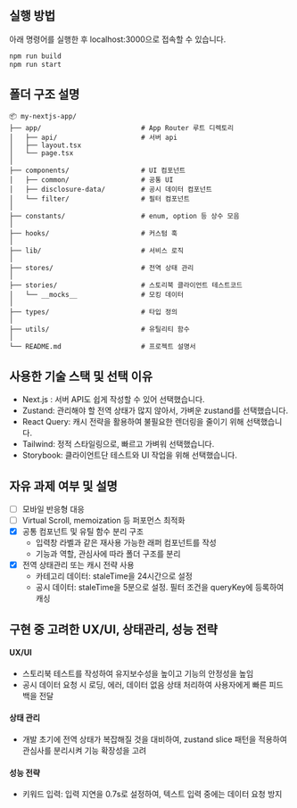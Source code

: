 ## 실행 방법

아래 명령어를 실행한 후 localhost:3000으로 접속할 수 있습니다.

```bash
npm run build
npm run start
```

## 폴더 구조 설명

```
📦 my-nextjs-app/
├── app/                         # App Router 루트 디렉토리
│   ├── api/                     # 서버 api
│   ├── layout.tsx
│   └── page.tsx
│
├── components/                  # UI 컴포넌트
│   ├── common/                  # 공통 UI
│   ├── disclosure-data/         # 공시 데이터 컴포넌트
│   └── filter/                  # 필터 컴포넌트
│
├── constants/                   # enum, option 등 상수 모음
│
├── hooks/                       # 커스텀 훅
│
├── lib/                         # 서비스 로직
│
├── stores/                      # 전역 상태 관리
│
├── stories/                     # 스토리북 클라이언트 테스트코드
│   └── __mocks__                # 모킹 데이터
│
├── types/                       # 타입 정의
│
├── utils/                       # 유틸리티 함수
│
└── README.md                    # 프로젝트 설명서
```

## 사용한 기술 스택 및 선택 이유

- Next.js : 서버 API도 쉽게 작성할 수 있어 선택했습니다.
- Zustand: 관리해야 할 전역 상태가 많지 않아서, 가벼운 zustand를 선택했습니다.
- React Query: 캐시 전략을 활용하여 불필요한 렌더링을 줄이기 위해 선택했습니다.
- Tailwind: 정적 스타일링으로, 빠르고 가벼워 선택했습니다.
- Storybook: 클라이언트단 테스트와 UI 작업을 위해 선택했습니다.

## 자유 과제 여부 및 설명

- [ ] 모바일 반응형 대응
- [ ] Virtual Scroll, memoization 등 퍼포먼스 최적화
- [x] 공통 컴포넌트 및 유틸 함수 분리 구조
  - 입력창 라벨과 같은 재사용 가능한 래퍼 컴포넌트를 작성
  - 기능과 역할, 관심사에 따라 폴더 구조를 분리
- [x] 전역 상태관리 또는 캐시 전략 사용
  - 카테고리 데이터: staleTime을 24시간으로 설정
  - 공시 데이터: staleTime을 5분으로 설정. 필터 조건을 queryKey에 등록하여 캐싱

## 구현 중 고려한 UX/UI, 상태관리, 성능 전략

#### UX/UI

- 스토리북 테스트를 작성하여 유지보수성을 높이고 기능의 안정성을 높임
- 공시 데이터 요청 시 로딩, 에러, 데이터 없음 상태 처리하여 사용자에게 빠른 피드백을 전달

#### 상태 관리

- 개발 초기에 전역 상태가 복잡해질 것을 대비하여, zustand slice 패턴을 적용하여 관심사를 분리시켜 기능 확장성을 고려

#### 성능 전략

- 키워드 입력: 입력 지연을 0.7s로 설정하여, 텍스트 입력 중에는 데이터 요청 방지
